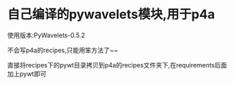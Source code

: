 自己编译的pywavelets模块,用于p4a
====
使用版本:PyWavelets-0.5.2

不会写p4a的recipes,只能用笨方法了~~

直接将recipes下的pywt目录拷贝到p4a的recipes文件夹下,在requirements后面加上pywt即可